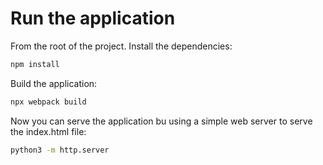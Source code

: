 # Run the application

From the root of the project. Install the dependencies:

```sh
npm install 
```

Build the application:

```sh
npx webpack build 
```

Now you can serve the application bu using a simple web server to serve the index.html file:

```sh
python3 -m http.server
```